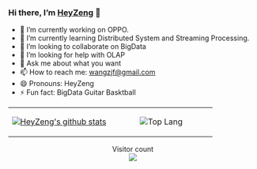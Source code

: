 ### Hi there, I’m [HeyZeng](www.zengjunfeng.com.cn) 👋



- 🔭 I’m currently working on OPPO.
- 🌱 I’m currently learning Distributed System and Streaming Processing.
- 👯 I’m looking to collaborate on BigData
- 🤔 I’m looking for help with OLAP
- 💬 Ask me about what you want
- 📫 How to reach me: wangzjf@gmail.com
- 😄 Pronouns: HeyZeng
- ⚡ Fun fact: BigData Guitar Basktball


<table width="700px">
<tr>
<td align="center" valign="middle" width="50%">

[![HeyZeng's github stats](https://github-readme-stats.vercel.app/api?username=heyzeng "![HeyZeng's github stats")](https://github.com/heyzeng/github-readme-stats)

</td>
<td align="center" valign="middle" width="50%">

![Top Lang](https://github-readme-stats.vercel.app/api/top-langs/?username=HeyZeng&layout=compact)

</td>
</tr>
</table>

<p align="center"> 
  Visitor count<br>
  <img src="https://profile-counter.glitch.me/heyzeng/count.svg" />
</p>
